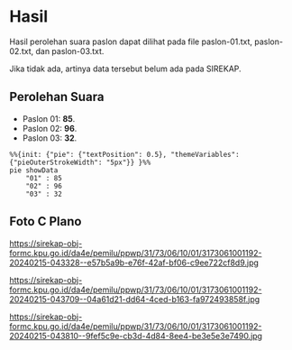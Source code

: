 # Hasil

Hasil perolehan suara paslon dapat dilihat pada file paslon-01.txt, paslon-02.txt, dan paslon-03.txt.

Jika tidak ada, artinya data tersebut belum ada pada SIREKAP.

## Perolehan Suara

 * Paslon 01: **85**.
 * Paslon 02: **96**.
 * Paslon 03: **32**.

```mermaid
%%{init: {"pie": {"textPosition": 0.5}, "themeVariables": {"pieOuterStrokeWidth": "5px"}} }%%
pie showData
    "01" : 85
    "02" : 96
    "03" : 32
```
## Foto C Plano

https://sirekap-obj-formc.kpu.go.id/da4e/pemilu/ppwp/31/73/06/10/01/3173061001192-20240215-043328--e57b5a9b-e76f-42af-bf06-c9ee722cf8d9.jpg

https://sirekap-obj-formc.kpu.go.id/da4e/pemilu/ppwp/31/73/06/10/01/3173061001192-20240215-043709--04a61d21-dd64-4ced-b163-fa972493858f.jpg

https://sirekap-obj-formc.kpu.go.id/da4e/pemilu/ppwp/31/73/06/10/01/3173061001192-20240215-043810--9fef5c9e-cb3d-4d84-8ee4-be3e5e3e7490.jpg

